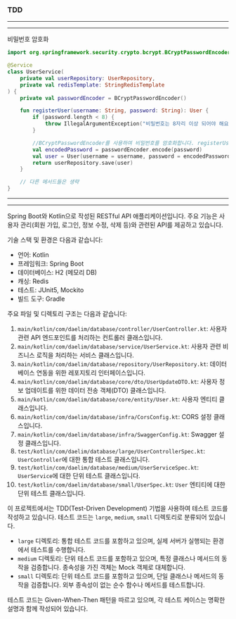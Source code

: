 
### TDD

---
---

비밀번호 암호화

``` kotlin
import org.springframework.security.crypto.bcrypt.BCryptPasswordEncoder

@Service
class UserService(
    private val userRepository: UserRepository,
    private val redisTemplate: StringRedisTemplate
) {
    private val passwordEncoder = BCryptPasswordEncoder()

    fun registerUser(username: String, password: String): User {
        if (password.length < 8) {
            throw IllegalArgumentException("비밀번호는 8자리 이상 되어야 해요.")
        }

        //BCryptPasswordEncoder를 사용하여 비밀번호를 암호화합니다. registerUser 메서드 내에서 passwordEncoder.encode(password)를 호출하여 비밀번호를 암호화한 뒤, User 객체를 생성하고 저장합니다.
        val encodedPassword = passwordEncoder.encode(password)
        val user = User(username = username, password = encodedPassword)
        return userRepository.save(user)
    }

    // 다른 메서드들은 생략
}
```

---
---



Spring Boot와 Kotlin으로 작성된 RESTful API 애플리케이션입니다. 
주요 기능은 사용자 관리(회원 가입, 로그인, 정보 수정, 삭제 등)와 관련된 API를 제공하고 있습니다.

기술 스택 및 환경은 다음과 같습니다:
- 언어: Kotlin
- 프레임워크: Spring Boot
- 데이터베이스: H2 (메모리 DB)
- 캐싱: Redis
- 테스트: JUnit5, Mockito
- 빌드 도구: Gradle

주요 파일 및 디렉토리 구조는 다음과 같습니다:
1. `main/kotlin/com/daelim/database/controller/UserController.kt`: 사용자 관련 API 엔드포인트를 처리하는 컨트롤러 클래스입니다.
2. `main/kotlin/com/daelim/database/service/UserService.kt`: 사용자 관련 비즈니스 로직을 처리하는 서비스 클래스입니다.
3. `main/kotlin/com/daelim/database/repository/UserRepository.kt`: 데이터베이스 연동을 위한 레포지토리 인터페이스입니다.
4. `main/kotlin/com/daelim/database/core/dto/UserUpdateDTO.kt`: 사용자 정보 업데이트를 위한 데이터 전송 객체(DTO) 클래스입니다.
5. `main/kotlin/com/daelim/database/core/entity/User.kt`: 사용자 엔티티 클래스입니다.
6. `main/kotlin/com/daelim/database/infra/CorsConfig.kt`: CORS 설정 클래스입니다.
7. `main/kotlin/com/daelim/database/infra/SwaggerConfig.kt`: Swagger 설정 클래스입니다.
8. `test/kotlin/com/daelim/database/large/UserControllerSpec.kt`: `UserController`에 대한 통합 테스트 클래스입니다.
9. `test/kotlin/com/daelim/database/medium/UserServiceSpec.kt`: `UserService`에 대한 단위 테스트 클래스입니다.
10. `test/kotlin/com/daelim/database/small/UserSpec.kt`: `User` 엔티티에 대한 단위 테스트 클래스입니다.

이 프로젝트에서는 TDD(Test-Driven Development) 기법을 사용하여 테스트 코드를 작성하고 있습니다. 테스트 코드는 `large`, `medium`, `small` 디렉토리로 분류되어 있습니다.

- `large` 디렉토리: 통합 테스트 코드를 포함하고 있으며, 실제 서버가 실행되는 환경에서 테스트를 수행합니다.
- `medium` 디렉토리: 단위 테스트 코드를 포함하고 있으며, 특정 클래스나 메서드의 동작을 검증합니다. 종속성을 가진 객체는 Mock 객체로 대체합니다.
- `small` 디렉토리: 단위 테스트 코드를 포함하고 있으며, 단일 클래스나 메서드의 동작을 검증합니다. 외부 종속성이 없는 순수 함수나 메서드를 테스트합니다.

테스트 코드는 Given-When-Then 패턴을 따르고 있으며, 각 테스트 케이스는 명확한 설명과 함께 작성되어 있습니다.





